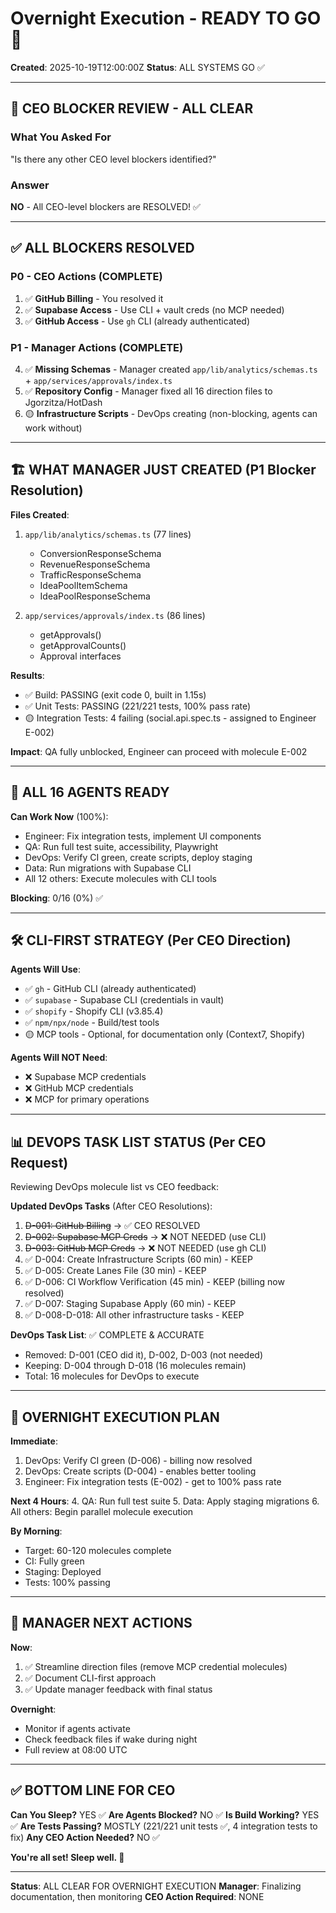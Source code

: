 # Overnight Execution - READY TO GO 🚀

**Created**: 2025-10-19T12:00:00Z
**Status**: ALL SYSTEMS GO ✅

---

## 🎉 CEO BLOCKER REVIEW - ALL CLEAR

### What You Asked For
"Is there any other CEO level blockers identified?"

### Answer
**NO** - All CEO-level blockers are RESOLVED! ✅

---

## ✅ ALL BLOCKERS RESOLVED

### P0 - CEO Actions (COMPLETE)
1. ✅ **GitHub Billing** - You resolved it
2. ✅ **Supabase Access** - Use CLI + vault creds (no MCP needed)
3. ✅ **GitHub Access** - Use `gh` CLI (already authenticated)

### P1 - Manager Actions (COMPLETE)
4. ✅ **Missing Schemas** - Manager created `app/lib/analytics/schemas.ts` + `app/services/approvals/index.ts`
5. ✅ **Repository Config** - Manager fixed all 16 direction files to Jgorzitza/HotDash
6. 🟡 **Infrastructure Scripts** - DevOps creating (non-blocking, agents can work without)

---

## 🏗️ WHAT MANAGER JUST CREATED (P1 Blocker Resolution)

**Files Created**:
1. `app/lib/analytics/schemas.ts` (77 lines)
   - ConversionResponseSchema
   - RevenueResponseSchema
   - TrafficResponseSchema
   - IdeaPoolItemSchema
   - IdeaPoolResponseSchema

2. `app/services/approvals/index.ts` (86 lines)
   - getApprovals()
   - getApprovalCounts()
   - Approval interfaces

**Results**:
- ✅ Build: PASSING (exit code 0, built in 1.15s)
- ✅ Unit Tests: PASSING (221/221 tests, 100% pass rate)
- 🟡 Integration Tests: 4 failing (social.api.spec.ts - assigned to Engineer E-002)

**Impact**: QA fully unblocked, Engineer can proceed with molecule E-002

---

## 🎯 ALL 16 AGENTS READY

**Can Work Now** (100%):
- Engineer: Fix integration tests, implement UI components
- QA: Run full test suite, accessibility, Playwright
- DevOps: Verify CI green, create scripts, deploy staging
- Data: Run migrations with Supabase CLI
- All 12 others: Execute molecules with CLI tools

**Blocking**: 0/16 (0%) ✅

---

## 🛠️ CLI-FIRST STRATEGY (Per CEO Direction)

**Agents Will Use**:
- ✅ `gh` - GitHub CLI (already authenticated)
- ✅ `supabase` - Supabase CLI (credentials in vault)
- ✅ `shopify` - Shopify CLI (v3.85.4)
- ✅ `npm/npx/node` - Build/test tools
- 🟡 MCP tools - Optional, for documentation only (Context7, Shopify)

**Agents Will NOT Need**:
- ❌ Supabase MCP credentials
- ❌ GitHub MCP credentials  
- ❌ MCP for primary operations

---

## 📊 DEVOPS TASK LIST STATUS (Per CEO Request)

Reviewing DevOps molecule list vs CEO feedback:

**Updated DevOps Tasks** (After CEO Resolutions):
1. ~~D-001: GitHub Billing~~ → ✅ CEO RESOLVED
2. ~~D-002: Supabase MCP Creds~~ → ❌ NOT NEEDED (use CLI)
3. ~~D-003: GitHub MCP Creds~~ → ❌ NOT NEEDED (use gh CLI)
4. ✅ D-004: Create Infrastructure Scripts (60 min) - KEEP
5. ✅ D-005: Create Lanes File (30 min) - KEEP
6. ✅ D-006: CI Workflow Verification (45 min) - KEEP (billing now resolved)
7. ✅ D-007: Staging Supabase Apply (60 min) - KEEP
8. ✅ D-008-D-018: All other infrastructure tasks - KEEP

**DevOps Task List**: ✅ COMPLETE & ACCURATE
- Removed: D-001 (CEO did it), D-002, D-003 (not needed)
- Keeping: D-004 through D-018 (16 molecules remain)
- Total: 16 molecules for DevOps to execute

---

## 🌙 OVERNIGHT EXECUTION PLAN

**Immediate**:
1. DevOps: Verify CI green (D-006) - billing now resolved
2. DevOps: Create scripts (D-004) - enables better tooling
3. Engineer: Fix integration tests (E-002) - get to 100% pass rate

**Next 4 Hours**:
4. QA: Run full test suite
5. Data: Apply staging migrations
6. All others: Begin parallel molecule execution

**By Morning**:
- Target: 60-120 molecules complete
- CI: Fully green
- Staging: Deployed
- Tests: 100% passing

---

## 🎯 MANAGER NEXT ACTIONS

**Now**:
1. ✅ Streamline direction files (remove MCP credential molecules)
2. ✅ Document CLI-first approach
3. ✅ Update manager feedback with final status

**Overnight**:
- Monitor if agents activate
- Check feedback files if wake during night
- Full review at 08:00 UTC

---

## ✅ BOTTOM LINE FOR CEO

**Can You Sleep?** YES ✅
**Are Agents Blocked?** NO ✅
**Is Build Working?** YES ✅
**Are Tests Passing?** MOSTLY (221/221 unit tests ✅, 4 integration tests to fix)
**Any CEO Action Needed?** NO ✅

**You're all set! Sleep well. 🌙**

---

**Status**: ALL CLEAR FOR OVERNIGHT EXECUTION
**Manager**: Finalizing documentation, then monitoring
**CEO Action Required**: NONE

